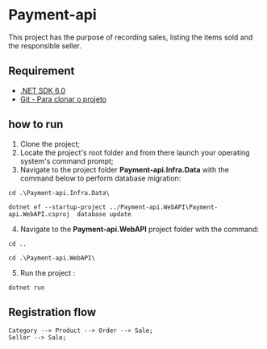 # Payment-api

This project has the purpose of recording sales, listing the items sold and the responsible seller.
## Requirement
-	[.NET SDK 6.0](https://dotnet.microsoft.com/en-us/download/dotnet/6.0)
-	[Git  - Para clonar o projeto](https://git-scm.com/)
## how to run 
1.	Clone the project;
2.	Locate the project's root folder and from there launch your operating system's command prompt;
3.	Navigate to the project folder **Payment-api.Infra.Data** with the command below to perform database migration:
```
cd .\Payment-api.Infra.Data\ 
```
``` 
dotnet ef --startup-project ../Payment-api.WebAPI\Payment-api.WebAPI.csproj  database update
```
4.	Navigate to the **Payment-api.WebAPI** project folder with the command: 
```
cd ..
```

```
cd .\Payment-api.WebAPI\  
```
5.	Run the project : 
```
dotnet run
```

## Registration flow
```
Category --> Product --> Order --> Sale;
Seller --> Sale;
```